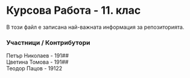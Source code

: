 # Курсова Работа - 11. клас

В този файл е записана най-важната информация за репозиторията.

### Участници / Контрибутори
Петър Николаев - 191## <br/>
Цветина Томова - 191## <br/>
Теодор Пацов - 19122
